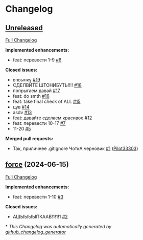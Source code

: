 # Changelog

## [Unreleased](https://github.com/ShiningTwist/training/tree/HEAD)

[Full Changelog](https://github.com/ShiningTwist/training/compare/force...HEAD)

**Implemented enhancements:**

- feat: перевести 1-9 [\#6](https://github.com/ShiningTwist/training/issues/6)

**Closed issues:**

- впвыпку [\#19](https://github.com/ShiningTwist/training/issues/19)
- СДЕЛВЙТЕ ШТОНИБУТЬ!!!! [\#18](https://github.com/ShiningTwist/training/issues/18)
- попрыгаем давай [\#17](https://github.com/ShiningTwist/training/issues/17)
- feat: do smth [\#16](https://github.com/ShiningTwist/training/issues/16)
- feat: take final check of ALL [\#15](https://github.com/ShiningTwist/training/issues/15)
- цув [\#14](https://github.com/ShiningTwist/training/issues/14)
- asdv [\#13](https://github.com/ShiningTwist/training/issues/13)
- feat: давайте сделаем красивое [\#12](https://github.com/ShiningTwist/training/issues/12)
- feat: перевести 10-17 [\#7](https://github.com/ShiningTwist/training/issues/7)
- 11-20 [\#5](https://github.com/ShiningTwist/training/issues/5)

**Merged pull requests:**

- Так, приличнее .gitignore ЧоткА черновик [\#1](https://github.com/ShiningTwist/training/pull/1) ([Pilot33303](https://github.com/Pilot33303))

## [force](https://github.com/ShiningTwist/training/tree/force) (2024-06-15)

[Full Changelog](https://github.com/ShiningTwist/training/compare/50ea55a88f2583cc0cc2df9720d27b58c853dcb3...force)

**Implemented enhancements:**

- feat: перевести 1-10 [\#3](https://github.com/ShiningTwist/training/issues/3)

**Closed issues:**

- АШЫЫЫЫПКААВ!1!1!1 [\#2](https://github.com/ShiningTwist/training/issues/2)



\* *This Changelog was automatically generated by [github_changelog_generator](https://github.com/github-changelog-generator/github-changelog-generator)*
